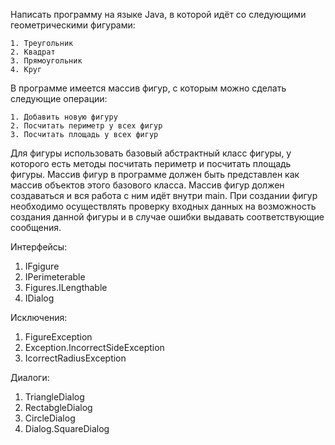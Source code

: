 Написать программу на языке Java, в которой идёт со следующими геометрическими фигурами:


    1. Треугольник 
    2. Квадрат 
    3. Прямоугольник 
    4. Круг 
    
    
В программе имеется массив фигур, с которым можно сделать следующие операции:


    1. Добавить новую фигуру
    2. Посчитать периметр у всех фигур
    3. Посчитать площадь у всех фигур
    
    
Для фигуры использовать базовый абстрактный класс фигуры, у которого есть методы посчитать периметр и посчитать площадь фигуры.
Массив фигур в программе должен быть представлен как массив объектов этого базового класса. Массив фигур должен создаваться и вся работа с ним идёт внутри main. 
При создании фигур необходимо осуществлять проверку входных данных на возможность создания данной фигуры и в случае ошибки выдавать соответствующие сообщения.

Интерфейсы:
1. IFgigure 
2. IPerimeterable
3. Figures.ILengthable
4. IDialog 

Исключения:
1. FigureException
2. Exception.IncorrectSideException
3. IcorrectRadiusException

Диалоги:
1. TriangleDialog
2. RectabgleDialog
3. CircleDialog
4. Dialog.SquareDialog




